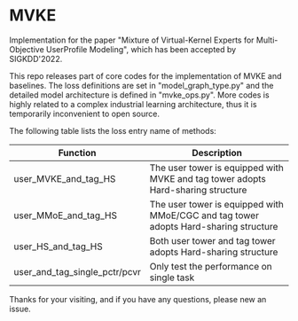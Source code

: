 # MVKE
Implementation for the paper "Mixture of Virtual-Kernel Experts for Multi-Objective UserProfile Modeling", which has been accepted by SIGKDD'2022.

This repo releases part of core codes for the implementation of MVKE and baselines. The loss definitions are set in "model_graph_type.py" and the detailed model architecture is defined in "mvke_ops.py". More codes is highly related to a complex industrial learning architecture, thus it is temporarily inconvenient to open source.

The following table lists the loss entry name of methods:

| Function | Description|
|--|--|
| user_MVKE_and_tag_HS | The user tower is equipped with MVKE and tag tower adopts Hard-sharing structure |
| user_MMoE_and_tag_HS | The user tower is equipped with MMoE/CGC and tag tower adopts Hard-sharing structure |
| user_HS_and_tag_HS | Both user tower and tag tower adopts Hard-sharing structure |
| user_and_tag_single_pctr/pcvr | Only test the performance on single task |


Thanks for your visiting, and if you have any questions, please new an issue.
